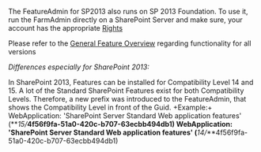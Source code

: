 The FeatureAdmin for SP2013 also runs on SP 2013 Foundation.
To use it, run the FarmAdmin directly on a SharePoint Server and make sure, your account has the appropriate [Rights](Rights)

Please refer to the [General Feature Overview](General-Feature-Overview) regarding functionality for all versions

_Differences especially for SharePoint 2013:_

In SharePoint 2013, Features can be installed for Compatibility Level 14 and 15. A lot of the Standard SharePoint Features exist for both Compatibility Levels. Therefore, a new prefix was introduced to the FeatureAdmin, that shows the Compatibility Level in front of the Guid. 
    +Example:+
     WebApplication: 'SharePoint Server Standard Web application features' (**_15/_**4f56f9fa-51a0-420c-b707-63ecbb494db1)
     WebApplication: 'SharePoint Server Standard Web application features' (**_14/_**4f56f9fa-51a0-420c-b707-63ecbb494db1)

